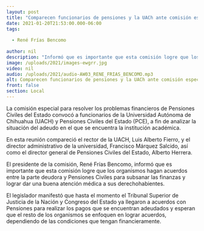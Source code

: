 ```yaml
---
layout: post
title: "Comparecen funcionarios de pensiones y la UACh ante comisión especial en Congreso del Estado "
date: 2021-01-20T21:53:00.000-06:00
tags:
  
  - René Frías Bencomo
  
author: nil
description: "Informó que es importante que esta comisión logre que los organismos hagan acuerdos entre la parte deudora y Pensiones"
image: /uploads/2021/images-ewgrr.jpg
video: nil
audio: /uploads/2021/audio-AW03_RENE_FRIAS_BENCOMO.mp3
alt: Comparecen funcionarios de pensiones y la UACh ante comisión especial en Congreso del Estado 
front: false
section: Local
---
```


La comisión especial para resolver los problemas financieros de Pensiones Civiles del Estado convocó a funcionarios de la Universidad Autónoma de Chihuahua (UACH) y Pensiones Civiles del Estado (PCE), a fin de analizar la situación del adeudo en el que se encuentra la institución académica.

En esta reunión compareció el rector de la UACH, Luis Alberto Fierro, y el director administrativo de la universidad, Francisco Márquez Salcido, así como el director general de Pensiones Civiles del Estado, Alberto Herrera.

El presidente de la comisión, René Frías Bencomo, informó que es importante que esta comisión logre que los organismos hagan acuerdos entre la parte deudora y Pensiones Civiles para subsanar las finanzas y lograr dar una buena atención médica a sus derechohabientes.

El legislador manifestó que hasta el momento el Tribunal Superior de Justicia de la Nación y Congreso del Estado ya llegaron a acuerdos con Pensiones para realizar los pagos que se encuentran adeudados y esperan que el resto de los organismos se enfoquen en lograr acuerdos, dependiendo de las condiciones que tengan financieramente.